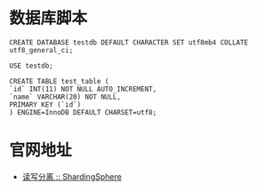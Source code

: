 # 数据库脚本

```mysql
CREATE DATABASE testdb DEFAULT CHARACTER SET utf8mb4 COLLATE utf8_general_ci;

USE testdb;

CREATE TABLE test_table (
`id` INT(11) NOT NULL AUTO_INCREMENT,
`name` VARCHAR(20) NOT NULL,
PRIMARY KEY (`id`)
) ENGINE=InnoDB DEFAULT CHARSET=utf8;
```

# 官网地址

- [读写分离 :: ShardingSphere](https://shardingsphere.apache.org/document/5.2.1/cn/user-manual/shardingsphere-jdbc/spring-boot-starter/rules/readwrite-splitting/)